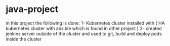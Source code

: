 # java-project

in this project the following is done:
1- Kubernetes cluster installed with ( HA kubernetes cluster with ansible which is found in other project )
2- created jenkins server outside of the cluster and used to git, build and deploy pods inside the cluster
